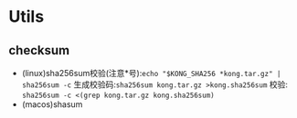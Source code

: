 # Utils
## checksum
- (linux)sha256sum校验(注意*号):`echo "$KONG_SHA256 *kong.tar.gz" | sha256sum -c`
    生成校验码:`sha256sum kong.tar.gz >kong.sha256sum`
    校验: `sha256sum -c <(grep kong.tar.gz kong.sha256sum)`
- (macos)shasum
    
